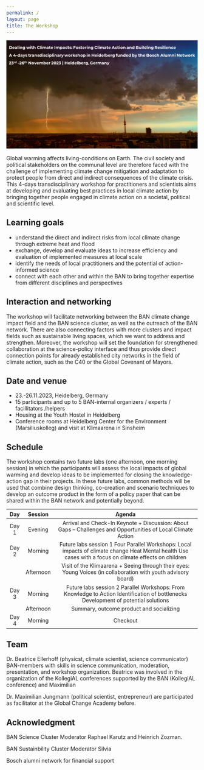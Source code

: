 ```yaml
---
permalink: /
layout: page
title: The Workshop
---
```


<img src="./assets/imgs/workshop_header.png" width="800px">

Global warming affects living-conditions on Earth. The civil society and political stakeholders on the communal level are therefore faced with the challenge of implementing climate change mitigation and adaptation to protect people from direct and indirect consequences of the climate crisis. This 4-days transdisciplinary workshop for practitioners and scientists aims at developing and evaluating best practices in local climate action by bringing together people engaged in climate action on a societal, political and scientific level.  

## Learning goals 

- understand the direct and indirect risks from local climate change through extreme heat and flood 
- exchange, develop and evaluate ideas to increase efficiency and evaluation of implemented measures at local scale 
- identify the needs of local practitioners and the potential of action-informed science 
- connect with each other and within the BAN to bring together expertise from different disciplines and perspectives 

## Interaction and networking 

The workshop will facilitate networking between the BAN climate change impact field and the BAN science cluster, as well as the outreach of the BAN network. There are also connecting factors with more clusters and impact fields such as sustainable living spaces, which we want to address and strengthen. Moreover, the workshop will set the foundation for strengthened collaboration at the science-policy interface and thus provide direct connection points for already established city networks in the field of climate action, such as the C40 or the Global Covenant of Mayors. 

## Date and venue 

- 23.-26.11.2023, Heidelberg, Germany
- 15 participants and up to 5 BAN-internal organizers / experts / facillitators /helpers 
- Housing at the Youth Hostel in Heidelberg  
- Conference rooms at Heidelberg Center for the Environment (Marsiliuskolleg) and visit at Klimaarena in Sinsheim

## Schedule 

The workshop contains two future labs (one afternoon, one morning session) in which the participants will assess the local impacts of global warming and develop ideas to be implemented for closing the knowledge-action gap in their projects. In these future labs, common methods will be used that combine design thinking, co-creation and scenario techniques to develop an outcome product in the form of a policy paper that can be shared within the BAN network and potentially beyond.  

|       Day  |      Session  |                                                                                Agenda                                                                            |
|:----------:|:-------------:|:----------------------------------------------------------------------------------------------------------------------------------------------------------------:|
| Day 1      |   Evening     |   Arrival and Check-In    Keynote + Discussion: About Gaps – Challenges and Opportunities of Local Climate Action                                                |
| Day 2      |   Morning     |   Future labs session 1  Four Parallel Workshops: Local impacts of climate change  Heat  Mental health   Use cases with a focus on climate effects on children   |
|            |   Afternoon   |   Visit of the Klimaarena + Seeing through their eyes: Young Voices (in collaboration with youth advisory board)                                                 |
| Day 3      |   Morning     |   Future labs session 2  Parallel Workshops: From Knowledge to Action  Identification of bottlenecks   Development of potential solutions                        |
|            |   Afternoon   |   Summary, outcome product and socializing                                                                                                                       |
| Day 4      |   Morning     |   Checkout                                                                                                                                                       |

## Team

Dr. Beatrice Ellerhoff (physicst, climate scientist, science communicator) BAN-members with skills in science communication, moderation, presentation, and workshop organization. Beatrice was involved in the organization of the KollegiAL conferences supported by the BAN (KollegiAL conference) and Maximilian 

Dr. Maximilian Jungmann (political scientist, entrepreneur) are participated as facilitator at the Global Change Academy before.

## Acknowledgment

BAN Science Cluster Moderator Raphael Karutz and Heinrich Zozman. 

BAN Sustainbility Cluster Moderator Silvia

Bosch alumni network for financial support
